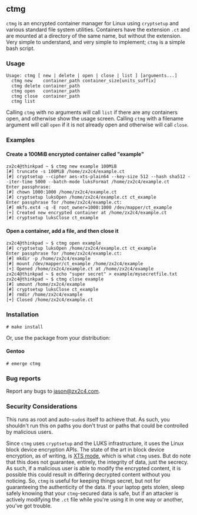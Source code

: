 ## ctmg

`ctmg` is an encrypted container manager for Linux using `cryptsetup` and various standard file system utilities. Containers have the extension `.ct` and are mounted at a directory of the same name, but without the extension. Very simple to understand, and very simple to implement; `ctmg` is a simple bash script.

### Usage

    Usage: ctmg [ new | delete | open | close | list ] [arguments...]
      ctmg new    container_path container_size[units_suffix]
      ctmg delete container_path
      ctmg open   container_path
      ctmg close  container_path
      ctmg list

Calling `ctmg` with no arguments will call `list` if there are any containers open, and otherwise show the usage screen. Calling `ctmg` with a filename argument will call `open` if it is not already open and otherwise will call `close`.

### Examples

#### Create a 100MiB encrypted container called "example"

    zx2c4@thinkpad ~ $ ctmg new example 100MiB
    [#] truncate -s 100MiB /home/zx2c4/example.ct
    [#] cryptsetup --cipher aes-xts-plain64 --key-size 512 --hash sha512 --iter-time 5000 --batch-mode luksFormat /home/zx2c4/example.ct
    Enter passphrase:
    [#] chown 1000:1000 /home/zx2c4/example.ct
    [#] cryptsetup luksOpen /home/zx2c4/example.ct ct_example
    Enter passphrase for /home/zx2c4/example.ct:
    [#] mkfs.ext4 -q -E root_owner=1000:1000 /dev/mapper/ct_example
    [+] Created new encrypted container at /home/zx2c4/example.ct
    [#] cryptsetup luksClose ct_example

#### Open a container, add a file, and then close it

    zx2c4@thinkpad ~ $ ctmg open example
    [#] cryptsetup luksOpen /home/zx2c4/example.ct ct_example
    Enter passphrase for /home/zx2c4/example.ct:
    [#] mkdir -p /home/zx2c4/example
    [#] mount /dev/mapper/ct_example /home/zx2c4/example
    [+] Opened /home/zx2c4/example.ct at /home/zx2c4/example
    zx2c4@thinkpad ~ $ echo "super secret" > example/mysecretfile.txt
    zx2c4@thinkpad ~ $ ctmg close example
    [#] umount /home/zx2c4/example
    [#] cryptsetup luksClose ct_example
    [#] rmdir /home/zx2c4/example
    [+] Closed /home/zx2c4/example.ct

### Installation

    # make install

Or, use the package from your distribution:

#### Gentoo

    # emerge ctmg

### Bug reports

Report any bugs to <jason@zx2c4.com>.

### Security Considerations

This runs as root and auto-`sudo`s itself to achieve that. As such, you shouldn't run this on paths you don't trust or paths that could be controlled by malicious users.

Since `ctmg` uses `cryptsetup` and the LUKS infrastructure, it uses the Linux block device encryption APIs. The state of the art in block device encryption, as of writing, is [XTS mode](http://csrc.nist.gov/publications/nistpubs/800-38E/nist-sp-800-38E.pdf), which is what `ctmg` uses. But do note that this does not guarantee, entirely, the integrity of data, just the secrecy. As such, if a malicious user is able to modify the encrypted content, it is possible this could result in differing decrypted content without you noticing. So, `ctmg` is useful for keeping things secret, but not for guaranteeing the authenticity of the data. If your laptop gets stolen, sleep safely knowing that your `ctmg`-secured data is safe, but if an attacker is actively modifying the `.ct` file while you're using it in one way or another, you've got trouble.
